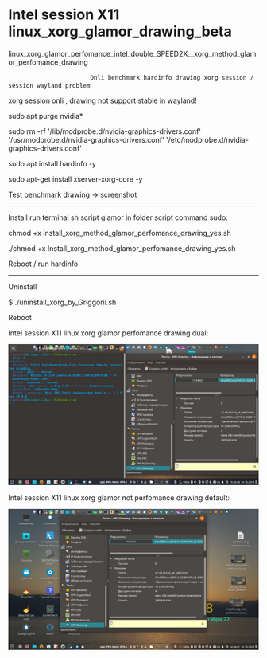 # Intel session X11 linux_xorg_glamor_drawing_beta
linux_xorg_glamor_perfomance_intel_double_SPEED2X__xorg_method_glamor_perfomance_drawing

                           Onli benchmark hardinfo drawing xorg session / session wayland problem

xorg session onli , drawing not support stable in wayland!

sudo apt purge nvidia*

sudo rm -rf  '/lib/modprobe.d/nvidia-graphics-drivers.conf' '/usr/modprobe.d/nvidia-graphics-drivers.conf' '/etc/modprobe.d/nvidia-graphics-drivers.conf'

sudo apt install hardinfo -y

sudo apt-get install xserver-xorg-core -y

Test benchmark drawing -> screenshot

___________________________________________________________________________

Install run terminal sh script glamor in folder script command sudo:

chmod +x Install_xorg_method_glamor_perfomance_drawing_yes.sh

./chmod +x Install_xorg_method_glamor_perfomance_drawing_yes.sh

Reboot / run hardinfo

____________________________________________________________________________

Uninstall

$ ./uninstall_xorg_by_Griggorii.sh

Reboot

Intel session X11 linux xorg glamor perfomance drawing dual:

<img src="https://github.com/Griggorii/linux_xorg_glamor_perfomance_drawing_dual/blob/master/Install_xorg_method_glamor_perfomance_drawing_yes.png">

Intel session X11 linux xorg glamor not perfomance drawing default:

<img src="https://github.com/Griggorii/linux_xorg_glamor_perfomance_drawing_dual/blob/master/Default_SPEED_CPU_DRAWING_XORG_SESSION.png">




